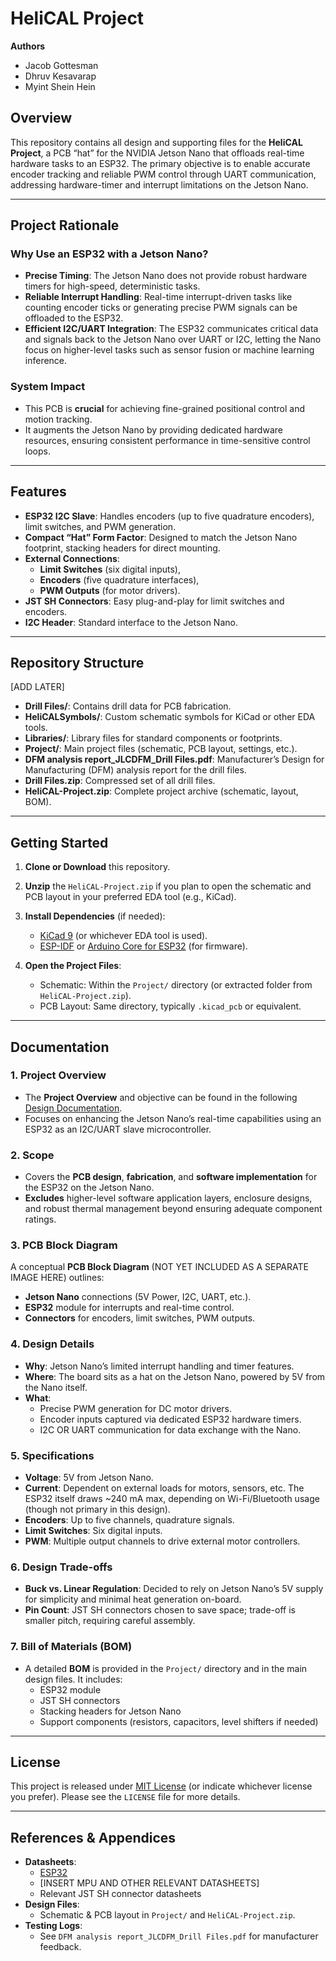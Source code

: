 # HeliCAL Project

**Authors**  
- Jacob Gottesman  
- Dhruv Kesavarap  
- Myint Shein Hein  

## Overview

This repository contains all design and supporting files for the **HeliCAL Project**, a PCB “hat” for the NVIDIA Jetson Nano that offloads real-time hardware tasks to an ESP32. The primary objective is to enable accurate encoder tracking and reliable PWM control through UART communication, addressing hardware-timer and interrupt limitations on the Jetson Nano.

---

## Project Rationale

### Why Use an ESP32 with a Jetson Nano?
- **Precise Timing**: The Jetson Nano does not provide robust hardware timers for high-speed, deterministic tasks.
- **Reliable Interrupt Handling**: Real-time interrupt-driven tasks like counting encoder ticks or generating precise PWM signals can be offloaded to the ESP32.
- **Efficient I2C/UART Integration**: The ESP32 communicates critical data and signals back to the Jetson Nano over UART or I2C, letting the Nano focus on higher-level tasks such as sensor fusion or machine learning inference.

### System Impact
- This PCB is **crucial** for achieving fine-grained positional control and motion tracking.
- It augments the Jetson Nano by providing dedicated hardware resources, ensuring consistent performance in time-sensitive control loops.

---

## Features

- **ESP32 I2C Slave**: Handles encoders (up to five quadrature encoders), limit switches, and PWM generation.
- **Compact “Hat” Form Factor**: Designed to match the Jetson Nano footprint, stacking headers for direct mounting.
- **External Connections**: 
  - **Limit Switches** (six digital inputs), 
  - **Encoders** (five quadrature interfaces), 
  - **PWM Outputs** (for motor drivers).
- **JST SH Connectors**: Easy plug-and-play for limit switches and encoders.
- **I2C Header**: Standard interface to the Jetson Nano.

---

## Repository Structure

[ADD LATER]

- **Drill Files/**: Contains drill data for PCB fabrication.
- **HeliCALSymbols/**: Custom schematic symbols for KiCad or other EDA tools.
- **Libraries/**: Library files for standard components or footprints.
- **Project/**: Main project files (schematic, PCB layout, settings, etc.).
- **DFM analysis report_JLCDFM_Drill Files.pdf**: Manufacturer’s Design for Manufacturing (DFM) analysis report for the drill files.
- **Drill Files.zip**: Compressed set of all drill files.
- **HeliCAL-Project.zip**: Complete project archive (schematic, layout, BOM).

---

## Getting Started

1. **Clone or Download** this repository.
2. **Unzip** the `HeliCAL-Project.zip` if you plan to open the schematic and PCB layout in your preferred EDA tool (e.g., KiCad).
3. **Install Dependencies** (if needed):
   - [KiCad 9](https://www.kicad.org/) (or whichever EDA tool is used).
   - [ESP-IDF](https://github.com/espressif/esp-idf) or [Arduino Core for ESP32](https://github.com/espressif/arduino-esp32) (for firmware).

4. **Open the Project Files**:
   - Schematic: Within the `Project/` directory (or extracted folder from `HeliCAL-Project.zip`).
   - PCB Layout: Same directory, typically `.kicad_pcb` or equivalent.

---

## Documentation

### 1. Project Overview
- The **Project Overview** and objective can be found in the following [Design Documentation](https://docs.google.com/document/d/1W3Rr75G_mAyZYp311O1N4kCC289wXiKfa5qg6Yp5ShQ/edit?usp=sharing).
- Focuses on enhancing the Jetson Nano’s real-time capabilities using an ESP32 as an I2C/UART slave microcontroller.

### 2. Scope
- Covers the **PCB design**, **fabrication**, and **software implementation** for the ESP32 on the Jetson Nano.
- **Excludes** higher-level software application layers, enclosure designs, and robust thermal management beyond ensuring adequate component ratings.

### 3. PCB Block Diagram
A conceptual **PCB Block Diagram** (NOT YET INCLUDED AS A SEPARATE IMAGE HERE) outlines:
- **Jetson Nano** connections (5V Power, I2C, UART, etc.).
- **ESP32** module for interrupts and real-time control.
- **Connectors** for encoders, limit switches, PWM outputs.

### 4. Design Details
- **Why**: Jetson Nano’s limited interrupt handling and timer features.
- **Where**: The board sits as a hat on the Jetson Nano, powered by 5V from the Nano itself.
- **What**: 
  - Precise PWM generation for DC motor drivers.
  - Encoder inputs captured via dedicated ESP32 hardware timers.
  - I2C OR UART communication for data exchange with the Nano.

### 5. Specifications
- **Voltage**: 5V from Jetson Nano.
- **Current**: Dependent on external loads for motors, sensors, etc. The ESP32 itself draws ~240 mA max, depending on Wi-Fi/Bluetooth usage (though not primary in this design).
- **Encoders**: Up to five channels, quadrature signals.
- **Limit Switches**: Six digital inputs.
- **PWM**: Multiple output channels to drive external motor controllers.

### 6. Design Trade-offs
- **Buck vs. Linear Regulation**: Decided to rely on Jetson Nano’s 5V supply for simplicity and minimal heat generation on-board.
- **Pin Count**: JST SH connectors chosen to save space; trade-off is smaller pitch, requiring careful assembly.

### 7. Bill of Materials (BOM)
- A detailed **BOM** is provided in the `Project/` directory and in the main design files. It includes:
  - ESP32 module
  - JST SH connectors
  - Stacking headers for Jetson Nano
  - Support components (resistors, capacitors, level shifters if needed)


---

## License
This project is released under [MIT License](LICENSE) (or indicate whichever license you prefer). Please see the `LICENSE` file for more details.

---

## References & Appendices
- **Datasheets**:  
  - [ESP32](https://www.espressif.com/en/products/socs/esp32)
  - [INSERT MPU AND OTHER RELEVANT DATASHEETS]
  - Relevant JST SH connector datasheets
- **Design Files**:  
  - Schematic & PCB layout in `Project/` and `HeliCAL-Project.zip`.
- **Testing Logs**:  
  - See `DFM analysis report_JLCDFM_Drill Files.pdf` for manufacturer feedback.
